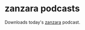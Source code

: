 # zanzara podcasts

Downloads today's [zanzara](http://www.radio24.ilsole24ore.com/programma/lazanzara) podcast.

